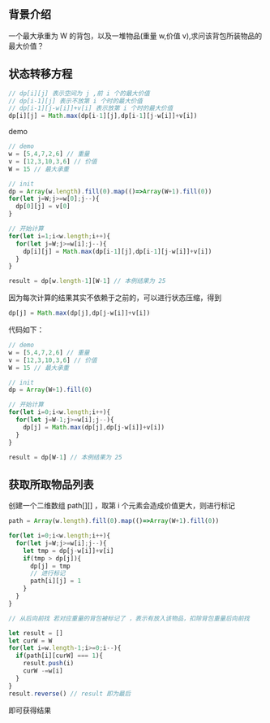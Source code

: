 ## 背景介绍

一个最大承重为 W 的背包，以及一堆物品(重量 w,价值 v),求问该背包所装物品的最大价值？

## 状态转移方程

```js
// dp[i][j] 表示空间为 j ,前 i 个的最大价值
// dp[i-1][j] 表示不放第 i 个时的最大价值
// dp[i-1][j-w[i]]+v[i] 表示放第 i 个时的最大价值
dp[i][j] = Math.max(dp[i-1][j],dp[i-1][j-w[i]]+v[i])
```
demo
```js
// demo
w = [5,4,7,2,6] // 重量
v = [12,3,10,3,6] // 价值
W = 15 // 最大承重

// init
dp = Array(w.length).fill(0).map(()=>Array(W+1).fill(0))
for(let j=W;j>=w[0];j--){
  dp[0][j] = v[0]
}

// 开始计算
for(let i=1;i<w.length;i++){
  for(let j=W;j>=w[i];j--){
    dp[i][j] = Math.max(dp[i-1][j],dp[i-1][j-w[i]]+v[i])
  }
}

result = dp[w.length-1][W-1] // 本例结果为 25
```

因为每次计算的结果其实不依赖于之前的，可以进行状态压缩，得到

```js
dp[j] = Math.max(dp[j],dp[j-w[i]]+v[i])
```

代码如下：

```js
// demo
w = [5,4,7,2,6] // 重量
v = [12,3,10,3,6] // 价值
W = 15 // 最大承重

// init
dp = Array(W+1).fill(0)

// 开始计算
for(let i=0;i<w.length;i++){
  for(let j=W-1;j>=w[i];j--){
    dp[j] = Math.max(dp[j],dp[j-w[i]]+v[i])
  }
}

result = dp[W-1] // 本例结果为 25
```

## 获取所取物品列表

创建一个二维数组 path[][] ，取第 i 个元素会造成价值更大，则进行标记

```js
path = Array(w.length).fill(0).map(()=>Array(W+1).fill(0))

for(let i=0;i<w.length;i++){
  for(let j=W;j>=w[i];j--){
    let tmp = dp[j-w[i]]+v[i]
    if(tmp > dp[j]){
      dp[j] = tmp
      // 进行标记
      path[i][j] = 1
    }
  }
}

// 从后向前找 若对应重量的背包被标记了 ，表示有放入该物品，扣除背包重量后向前找

let result = []
let curW = W
for(let i=w.length-1;i>=0;i--){
  if(path[i][curW] === 1){
    result.push(i)
    curW -=w[i]
  }
}
result.reverse() // result 即为最后
```

即可获得结果
